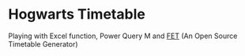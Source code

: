 # Hogwarts Timetable
Playing with Excel function, Power Query M and [FET](https://lalescu.ro/liviu/fet/download.html) (An Open Source Timetable Generator)
